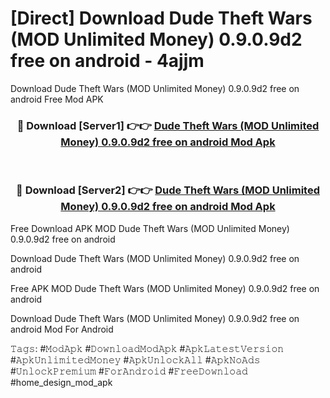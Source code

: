 # [Direct] Download Dude Theft Wars (MOD Unlimited Money) 0.9.0.9d2 free on android - 4ajjm
Download Dude Theft Wars (MOD Unlimited Money) 0.9.0.9d2 free on android Free Mod APK

<div align="center">
<h3>🔴 Download [Server1] 👉👉 <a href="https://apk-comot.site?title=Dude_Theft_Wars_(MOD_Unlimited_Money)_0.9.0.9d2_free_on_android">Dude Theft Wars (MOD Unlimited Money) 0.9.0.9d2 free on android Mod Apk</a></h3><br>

<h3>🔴 Download [Server2] 👉👉 <a href="https://apk-comot.site?title=Dude_Theft_Wars_(MOD_Unlimited_Money)_0.9.0.9d2_free_on_android">Dude Theft Wars (MOD Unlimited Money) 0.9.0.9d2 free on android Mod Apk</a></h3>
</div>


Free Download APK MOD Dude Theft Wars (MOD Unlimited Money) 0.9.0.9d2 free on android

Download Dude Theft Wars (MOD Unlimited Money) 0.9.0.9d2 free on android 

Free APK MOD Dude Theft Wars (MOD Unlimited Money) 0.9.0.9d2 free on android 

Download Dude Theft Wars (MOD Unlimited Money) 0.9.0.9d2 free on android Mod For Android

𝚃𝚊𝚐𝚜: #𝙼𝚘𝚍𝙰𝚙𝚔 #𝙳𝚘𝚠𝚗𝚕𝚘𝚊𝚍𝙼𝚘𝚍𝙰𝚙𝚔 #𝙰𝚙𝚔𝙻𝚊𝚝𝚎𝚜𝚝𝚅𝚎𝚛𝚜𝚒𝚘𝚗 #𝙰𝚙𝚔𝚄𝚗𝚕𝚒𝚖𝚒𝚝𝚎𝚍𝙼𝚘𝚗𝚎𝚢 #𝙰𝚙𝚔𝚄𝚗𝚕𝚘𝚌𝚔𝙰𝚕𝚕 #𝙰𝚙𝚔𝙽𝚘𝙰𝚍𝚜 #𝚄𝚗𝚕𝚘𝚌𝚔𝙿𝚛𝚎𝚖𝚒𝚞𝚖 #𝙵𝚘𝚛𝙰𝚗𝚍𝚛𝚘𝚒𝚍 #𝙵𝚛𝚎𝚎𝙳𝚘𝚠𝚗𝚕𝚘𝚊𝚍 #home_design_mod_apk